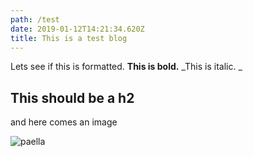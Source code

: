 ```yaml
---
path: /test
date: 2019-01-12T14:21:34.620Z
title: This is a test blog
---
```

Lets see if this is formatted. **This is bold.** _This is italic. _

## This should be a h2

and here comes an image

![paella](/assets/paella.jpg)
